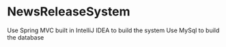# NewsReleaseSystem
Use Spring MVC built in IntelliJ IDEA to build the system
Use MySql to build the database
